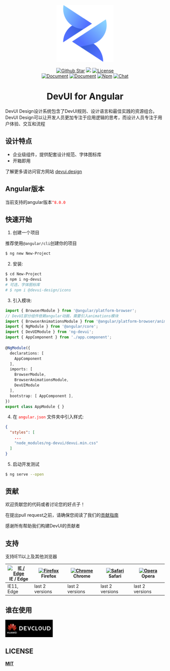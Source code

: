 <p align="center"><a href="https://devui.design/home" target="_blank" rel="noopener noreferrer"><img alt="DevUI Logo" src="logo.svg?sanitize=true" width="180" style="max-width:100%;">
</p>
<p align="center">
  <a href="https://github.com/DevCloudFE/ng-devui"><img src="https://img.shields.io/github/stars/DevCloudFE/ng-devui.svg?label=github%20stars" alt="Github Star"></a>
  <a href="https://angular.io/"><img src="https://img.shields.io/badge/%3C%2F%3E-Angular-blue"></a>
  <a href="https://opensource.org/licenses/MIT"><img src="https://img.shields.io/npm/l/ng-devui.svg" alt="License"></a>
</br>
  <a href="README.md"><img src="https://img.shields.io/badge/document-English-blue" alt="Document"></a>
  <a href="README_zh_CN.md"><img src="https://img.shields.io/badge/%E6%96%87%E6%A1%A3-%E4%B8%AD%E6%96%87-blue" alt="Document"></a>
    <a href="https://www.npmjs.com/package/ng-devui"><img src="https://img.shields.io/npm/v/ng-devui" alt="Npm"></a>
  <a href="https://gitter.im/devui-design/devui-design"><img src="https://img.shields.io/gitter/room/devui-design/devui-design" alt="Chat"></a>
</p>

<h1 align="center">DevUI for Angular</h1>
DevUI Design设计系统包含了DevUI规则、设计语言和最佳实践的资源组合。DevUI Design可以让开发人员更加专注于应用逻辑的思考，而设计人员专注于用户体验、交互和流程

## 设计特点

* 企业级组件，提供配套设计规范、字体图标库
* 开箱即用

了解更多请访问官方网站 [devui.design](https://devui.design/home)

## Angular版本

当前支持的angular版本<font color=red>`^8.0.0`</font>

## 快速开始

1. 创建一个项目

推荐使用`@angular/cli`创建你的项目

```bash
$ ng new New-Project
```

2. 安装:

```bash
$ cd New-Project
$ npm i ng-devui
# 可选，字体图标库 
# $ npm i @devui-design/icons
```

3. 引入模块:

```typescript
import { BrowserModule } from '@angular/platform-browser';
// DevUI部分组件依赖angular动画，需要引入animations模块
import { BrowserAnimationsModule } from '@angular/platform-browser/animations';
import { NgModule } from '@angular/core';
import { DevUIModule } from 'ng-devui';
import { AppComponent } from './app.component';

@NgModule({
  declarations: [
    AppComponent
  ],
  imports: [
    BrowserModule,
    BrowserAnimationsModule,
    DevUIModule
  ],
  bootstrap: [ AppComponent ],
})
export class AppModule { }
```

4. 在 <font color=red>`angular.json`</font> 文件夹中引入样式:

```json
{
  "styles": [
    ...
    "node_modules/ng-devui/devui.min.css"
  ]
}
```

5. 启动开发测试

```bash
$ ng serve --open
```

## 贡献

欢迎贡献您的代码或者讨论您的好点子！

在提出pull request之前，请确保您阅读了我们的[贡献指南](./CONTRIBUTING_zh_CN.md)

感谢所有帮助我们构建DevUI的贡献者

## 支持

支持IE11以上及其他浏览器

| [<img src="https://raw.githubusercontent.com/alrra/browser-logos/master/src/edge/edge_48x48.png" alt="IE / Edge" width="24px" height="24px" />](http://godban.github.io/browsers-support-badges/)</br>IE / Edge | [<img src="https://raw.githubusercontent.com/alrra/browser-logos/master/src/firefox/firefox_48x48.png" alt="Firefox" width="24px" height="24px" />](http://godban.github.io/browsers-support-badges/)</br>Firefox | [<img src="https://raw.githubusercontent.com/alrra/browser-logos/master/src/chrome/chrome_48x48.png" alt="Chrome" width="24px" height="24px" />](http://godban.github.io/browsers-support-badges/)</br>Chrome | [<img src="https://raw.githubusercontent.com/alrra/browser-logos/master/src/safari/safari_48x48.png" alt="Safari" width="24px" height="24px" />](http://godban.github.io/browsers-support-badges/)</br>Safari | [<img src="https://raw.githubusercontent.com/alrra/browser-logos/master/src/opera/opera_48x48.png" alt="Opera" width="24px" height="24px" />](http://godban.github.io/browsers-support-badges/)</br>Opera |
| --------- | --------- | --------- | --------- | --------- |
| IE11, Edge| last 2 versions| last 2 versions| last 2 versions| last 2 versions

## 谁在使用

<p><a href="https://devcloud.huaweicloud.com/" target="_blank" rel="noopener noreferrer"><img alt="DevCloud Logo" src="devcloud-logo.png" width="150" style="max-width:100%;"></a></p>

## LICENSE

[**MIT**](https://opensource.org/licenses/MIT)
